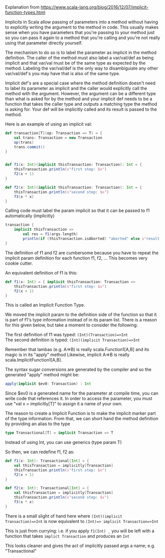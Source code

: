 Explanation from https://www.scala-lang.org/blog/2016/12/07/implicit-function-types.html

Implicits in Scala allow passing of parameters into a method without having to
explicitly writing the argument to the method in code. This usually makes sense
when you have parameters that you're passing to your method just so you can pass
it again to a method that you're calling and you're not really using that parameter
directly yourself.

The mechanism to do so is to label the parameter as implicit in the method definition.
The caller of the method must also label a var/val/def as being implicit and that var/val
must be of the same type as expected by the method. Labeling the var/val/def is the only
way to disambiguiate any other var/val/def's you may have that is also of the same type.

Implicit def's are a special case where the method definition doesn't need to label its
parameter as implicit and the caller would explicitly call the method with the argument.
However, the argument can be a different type than what is asked for by the method and
your implicit def needs to be a function that takes the caller type and outputs a matching
type the method is asking for. Your def will be implicitly called and its result is passed
to the method.

Here is an example of using an implicit val:
```scala
def transaction[T](op: Transaction => T) = {
    val trans: Transaction = new Transaction
    op(trans)
    trans.commit()
}


def f1(x: Int)(implicit thisTransaction: Transaction): Int = {
    thisTransaction.println(s"first step: $x")
    f2(x + 1)
}

def f2(x: Int)(implicit thisTransaction: Transaction): Int = {
    thisTransaction.println(s"second step: $x")
    f3(x * x)
}
```
Calling code must label the param implicit so that it can be passed to f1 automatically (implicitly)
```scala
transaction {
    implicit thisTransaction =>
        val res = f1(args.length)
        println(if (thisTransaction.isAborted) "aborted" else s"result: $res")
}
```
The definition of f1 and f2  are cumbersome because you have to repeat the 
implicit param definition for each function f1, f2, ... This becomes very cookie cutter.

An equivalent definition of f1 is this:
```scala
def f1(x: Int) = { implicit thisTransaction: Transaction =>
    thisTransaction.println(s"first step: $x")
    f2(x + 1)
}
```
This is called an Implicit Function Type.

We moved the implicit param to the definition side of the function so that
it is part of f1's type information instead of in its param list. There is a reason
for this given below, but take a moment to consider the following:

The first definition of f1 was typed:   `(Int)(Transaction)=>Int`
<br/>
The second definition is typed:         `(Int)(implicit Transaction)=>Int`

Remember that lambas (e.g. A=>B) is really scala.Function1[A,B] and its magic is in its "apply" method
Likewise, implicit A=>B is really scala.ImplicitFunction1[A,B].

The syntax sugar conversions are generated by the compiler and so the generated "apply" method might be:
```scala
apply(implicit $ev0: Transaction) : Int
```
Since $ev0 is a generated name for the parameter at compile time, you can write code that references it.
In order to access the parameter, you must use "val x = implicitly[T]" to assign it a name of your own.

The reason to create a Implicit Function is to make the implicit marker part of the type information.
From that, we can short hand the method definition by providing an alias to the type
```scala
type Transactional[T] = implicit Transaction => T
```
Instead of using Int, you can use generics (type param T)

So then, we can redefine f1, f2 as:
```scala
def f1(x: Int): Transactional[Int] = {
    val thisTransaction = implicitly[Transaction]
    thisTransaction.println(s"first step: $x")
    f2(x + 1)
}

def f2(x: Int): Transactional[Int] = {
    val thisTransaction = implicitly[Transaction]
    thisTransaction.println(s"second step: $x")
    f3(x * x)
}
```
There is a small slight of hand here where `(Int)(implicit Transaction)=>Int` is now equivalent to 
`(Int)=> implicit Transaction=>Int`

This is just from currying: i.e. if you apply `f1(Int) _` you will be left with a function that takes 
`implict Transaction` and produces an `Int`

This looks cleaner and gives the act of implicitly passed args a name; e.g. "Transactional"
